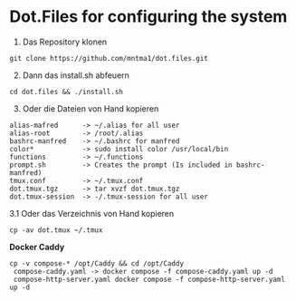# Dot.Files for configuring the system

1. Das Repository klonen
```
git clone https://github.com/mntma1/dot.files.git
```
2. Dann das install.sh abfeuern
```
cd dot.files && ./install.sh
```
3. Oder die Dateien von Hand kopieren
```
alias-mafred      -> ~/.alias for all user
alias-root        -> /root/.alias 
bashrc-manfred    -> ~/.bashrc for manfred
color*            -> sudo install color /usr/local/bin
functions         -> ~/.functions
prompt.sh         -> Creates the prompt (Is included in bashrc-manfred)
tmux.conf         -> ~/.tmux.conf
dot.tmux.tgz      -> tar xvzf dot.tmux.tgz
dot.tmux-session  -> -/.tmux-session for all user
```
3.1 Oder das Verzeichnis von Hand kopieren
```
cp -av dot.tmux ~/.tmux
```
**Docker Caddy**
```
cp -v compose-* /opt/Caddy && cd /opt/Caddy 
 compose-caddy.yaml -> docker compose -f compose-caddy.yaml up -d
 compose-http-server.yaml docker compose -f compose-http-server.yaml up -d
```

